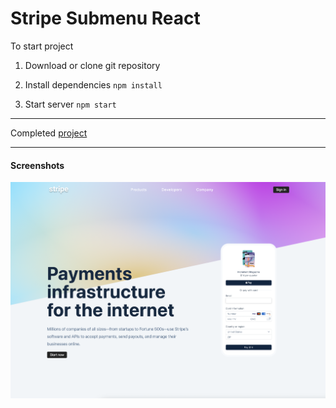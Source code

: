 # Stripe Submenu React

To start project

1. Download or clone git repository

2. Install dependencies `npm install`

3. Start server `npm start`

---

Completed [project](https://stripe-submenu-react-by-malina.netlify.app/)

---

#### Screenshots
![image](./screenshot.png)
